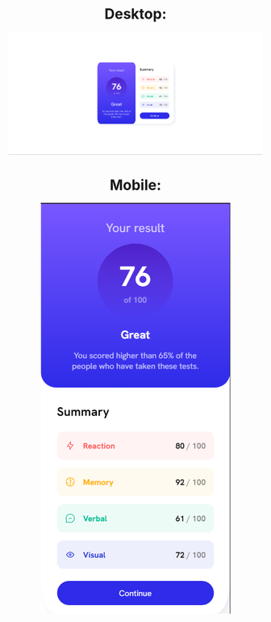 <div align="center">
<h1><strong>Desktop:</strong></h1>
<img src="./design/Screenshot_1.png"/>
</div>

<div align="center">
<h1><strong>Mobile:</strong></h1>
<img src="./design/Screenshot_2.png"/>
</div>